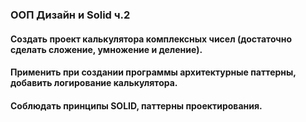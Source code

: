 ### ООП Дизайн и Solid ч.2
#### Создать проект калькулятора комплексных чисел (достаточно сделать сложение, умножение и деление).
#### Применить при создании программы архитектурные паттерны, добавить логирование калькулятора.
#### Соблюдать принципы SOLID, паттерны проектирования.